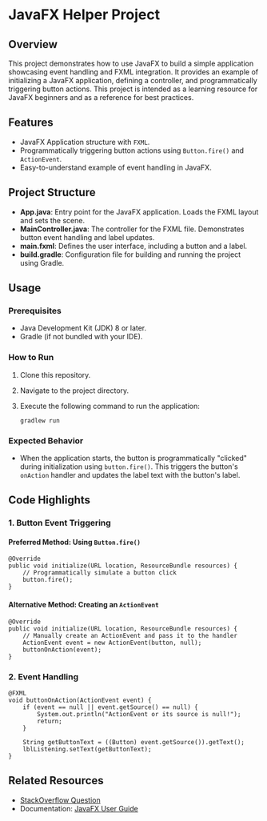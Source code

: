 # JavaFX Helper Project

## Overview

This project demonstrates how to use JavaFX to build a simple application showcasing event handling and FXML integration. It provides an example of initializing a JavaFX application, defining a controller, and programmatically triggering button actions. This project is intended as a learning resource for JavaFX beginners and as a reference for best practices.

## Features

- JavaFX Application structure with `FXML`.
- Programmatically triggering button actions using `Button.fire()` and `ActionEvent`.
- Easy-to-understand example of event handling in JavaFX.

## Project Structure

- **App.java**: Entry point for the JavaFX application. Loads the FXML layout and sets the scene.
- **MainController.java**: The controller for the FXML file. Demonstrates button event handling and label updates.
- **main.fxml**: Defines the user interface, including a button and a label.
- **build.gradle**: Configuration file for building and running the project using Gradle.

## Usage

### Prerequisites

- Java Development Kit (JDK) 8 or later.
- Gradle (if not bundled with your IDE).

### How to Run

1. Clone this repository.

2. Navigate to the project directory.

3. Execute the following command to run the application:

   ```
   gradlew run
   ```

### Expected Behavior

- When the application starts, the button is programmatically "clicked" during initialization using `button.fire()`. This triggers the button's `onAction` handler and updates the label text with the button's label.

## Code Highlights

### 1. Button Event Triggering

#### Preferred Method: Using `Button.fire()`

```
@Override
public void initialize(URL location, ResourceBundle resources) {
    // Programmatically simulate a button click
    button.fire();
}
```

#### Alternative Method: Creating an `ActionEvent`

```
@Override
public void initialize(URL location, ResourceBundle resources) {
    // Manually create an ActionEvent and pass it to the handler
    ActionEvent event = new ActionEvent(button, null);
    buttonOnAction(event);
}
```

### 2. Event Handling

```
@FXML
void buttonOnAction(ActionEvent event) {
    if (event == null || event.getSource() == null) {
        System.out.println("ActionEvent or its source is null!");
        return;
    }

    String getButtonText = ((Button) event.getSource()).getText();
    lblListening.setText(getButtonText);
}
```

## Related Resources

- [StackOverflow Question](https://stackoverflow.com/questions/53901703/image-chooser-javafx-android-mobile/79348358#79348358)
- Documentation: [JavaFX User Guide](https://openjfx.io/)